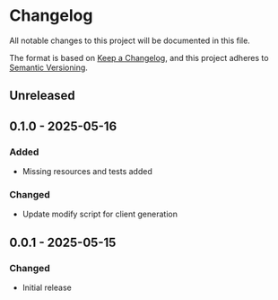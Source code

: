 # Changelog

All notable changes to this project will be documented in this file.

The format is based on [Keep a Changelog](https://keepachangelog.com/en/1.0.0/),
and this project adheres to [Semantic Versioning](https://semver.org/spec/v2.0.0.html).

## Unreleased

## 0.1.0 - 2025-05-16

### Added

* Missing resources and tests added

### Changed

* Update modify script for client generation

## 0.0.1 - 2025-05-15

### Changed

- Initial release
